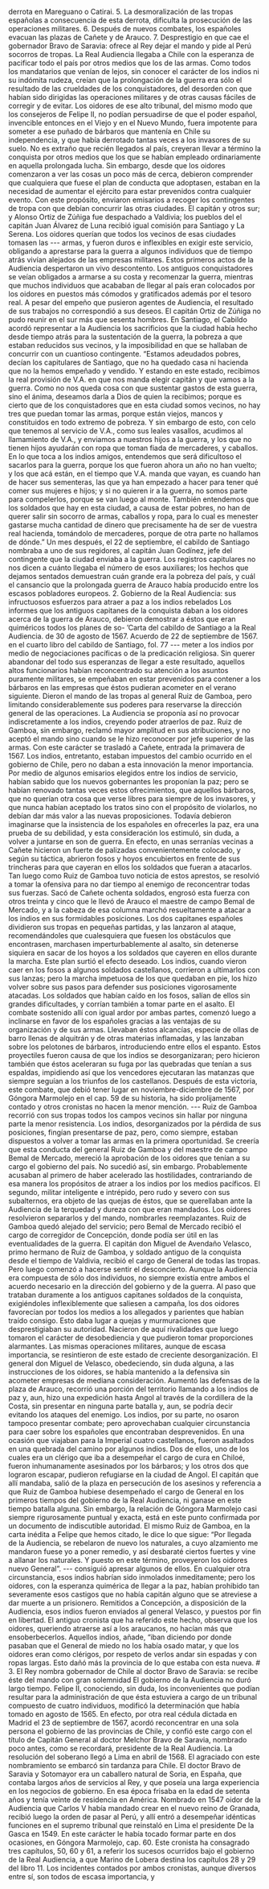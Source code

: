 derrota en Mareguano o Catirai. 5. La desmoralización de las tropas españolas a consecuencia de esta derrota, dificulta la prosecución de las operaciones militares. 6. Después de nuevos combates, los españoles evacuan las plazas de Cañete y de Arauco. 7. Desprestigio en que cae el gobernador Bravo de Saravia: ofrece al Rey dejar el mando y pide al Perú socorros de tropas. La Real Audiencia llegaba a Chile con la esperanza de pacificar todo el país por otros medios que los de las armas. Como todos los mandatarios que venían de lejos, sin conocer el carácter de los indios ni su indómita rudeza, creían que la prolongación de la guerra era sólo el resultado de las crueldades de los conquistadores, del desorden con que habían sido dirigidas las operaciones militares y de otras causas fáciles de corregir y de evitar. Los oidores de ese alto tribunal, del mismo modo que los consejeros de Felipe II, no podían persuadirse de que el poder español, invencible entonces en el Viejo y en el Nuevo Mundo, fuera impotente para someter a ese puñado de bárbaros que mantenía en Chile su independencia, y que había derrotado tantas veces a los invasores de su suelo. No es extraño que recién llegados al país, creyeran llevar a término la conquista por otros medios que los que se habían empleado ordinariamente en aquella prolongada lucha. Sin embargo, desde que los oidores comenzaron a ver las cosas un poco más de cerca, debieron comprender que cualquiera que fuese el plan de conducta que adoptasen, estaban en la necesidad de aumentar el ejército para estar prevenidos contra cualquier evento. Con este propósito, enviaron emisarios a recoger los contingentes de tropa con que debían concurrir las otras ciudades. El capitán y otros sur; y Alonso Ortiz de Zúñiga fue despachado a Valdivia; los pueblos del el capitán Juan Álvarez de Luna recibió igual comisión para Santiago y La Serena. Los oidores querían que todos los vecinos de esas ciudades tomasen las --- armas, y fueron duros e inflexibles en exigir este servicio, obligando a aprestarse para la guerra a algunos individuos que de tiempo atrás vivían alejados de las empresas militares. Estos primeros actos de la Audiencia despertaron un vivo descontento. Los antiguos conquistadores se veían obligados a armarse a su costa y recomenzar la guerra, mientras que muchos individuos que acababan de llegar al país eran colocados por los oidores en puestos más cómodos y gratificados además por el tesoro real. A pesar del empeño que pusieron agentes de Audiencia, el resultado de sus trabajos no correspondió a sus deseos. El capitán Ortiz de Zúñiga no pudo reunir en el sur más que sesenta hombres. En Santiago, el Cabildo acordó representar a la Audiencia los sacrificios que la ciudad había hecho desde tiempo atrás para la sustentación de la guerra, la pobreza a que estaban reducidos sus vecinos, y la imposibilidad en que se hallaban de concurrir con un cuantioso contingente. “Estamos adeudados pobres, decían los capitulares de Santiago, que no ha quedado casa ni hacienda que no la hemos empeñado y vendido. Y estando en este estado, recibimos la real provisión de V.A. en que nos manda elegir capitán y que vamos a la guerra. Como no nos queda cosa con que sustentar gastos de esta guerra, sino el ánima, deseamos darla a Dios de quien la recibimos; porque es cierto que de los conquistadores que en esta ciudad somos vecinos, no hay tres que puedan tomar las armas, porque están viejos, mancos y constituidos en todo extremo de pobreza. Y sin embargo de esto, con celo que tenemos al servicio de V.A., como sus leales vasallos, acudimos al llamamiento de V.A., y enviamos a nuestros hijos a la guerra, y los que no tienen hijos ayudarán con ropa que toman fiada de mercaderes, y caballos. En lo que toca a los indios amigos, entendemos que será dificultoso el sacarlos para la guerra, porque los que fueron ahora un año no han vuelto; y los que acá están, en el tiempo que V.A. manda que vayan, es cuando han de hacer sus sementeras, las que ya han empezado a hacer para tener qué comer sus mujeres e hijos; y si no quieren ir a la guerra, no somos parte para compelerlos, porque se van luego al monte. También entendemos que los soldados que hay en esta ciudad, a causa de estar pobres, no han de querer salir sin socorro de armas, caballos y ropa, para lo cual es menester gastarse mucha cantidad de dinero que precisamente ha de ser de vuestra real hacienda, tomándolo de mercaderes, porque de otra parte no hallamos de dónde.” Un mes después, el 22 de septiembre, el cabildo de Santiago nombraba a uno de sus regidores, al capitán Juan Godínez, jefe del contingente que la ciudad enviaba a la guerra. Los registros capitulares no nos dicen a cuánto llegaba el número de esos auxiliares; los hechos que dejamos sentados demuestran cuán grande era la pobreza del país, y cuál el cansancio que la prolongada guerra de Arauco había producido entre los escasos pobladores europeos. 2. Gobierno de la Real Audiencia: sus infructuosos esfuerzos para atraer a paz a los indios rebelados Los informes que los antiguos capitanes de la conquista daban a los oidores acerca de la guerra de Arauco, debieron demostrar a éstos que eran quiméricos todos los planes de so- ’Carta del cabildo de Santiago a la Real Audiencia. de 30 de agosto de 1567. Acuerdo de 22 de septiembre de 1567. en el cuarto libro del cabildo de Santiago, fol. 77 --- meter a los indios por medio de negociaciones pacíficas o de la predicación religiosa. Sin querer abandonar del todo sus esperanzas de llegar a este resultado, aquellos altos funcionarios habían reconcentrado su atención a los asuntos puramente militares, se empeñaban en estar prevenidos para contener a los bárbaros en las empresas que éstos pudieran acometer en el verano siguiente. Dieron el mando de las tropas al general Ruiz de Gamboa, pero limitando considerablemente sus poderes para reservarse la dirección general de las operaciones. La Audiencia se proponía así no provocar indiscretamente a los indios, creyendo poder atraerlos de paz. Ruiz de Gamboa, sin embargo, reclamó mayor amplitud en sus atribuciones, y no aceptó el mando sino cuando se le hizo reconocer por jefe superior de las armas. Con este carácter se trasladó a Cañete, entrada la primavera de 1567. Los indios, entretanto, estaban impuestos del cambio ocurrido en el gobierno de Chile, pero no daban a esta innovación la menor importancia. Por medio de algunos emisarios elegidos entre los indios de servicio, habían sabido que los nuevos gobernantes les proponían la paz; pero se habían renovado tantas veces estos ofrecimientos, que aquellos bárbaros, que no querían otra cosa que verse libres para siempre de los invasores, y que nunca habían aceptado los tratos sino con el propósito de violarlos, no debían dar más valor a las nuevas proposiciones. Todavía debieron imaginarse que la insistencia de los españoles en ofrecerles la paz, era una prueba de su debilidad, y esta consideración los estimuló, sin duda, a volver a juntarse en son de guerra. En efecto, en unas serranías vecinas a Cañete hicieron un fuerte de palizadas convenientemente colocado, y según su táctica, abrieron fosos y hoyos encubiertos en frente de sus trincheras para que cayeran en ellos los soldados que fueran a atacarlos. Tan luego como Ruiz de Gamboa tuvo noticia de estos aprestos, se resolvió a tomar la ofensiva para no dar tiempo al enemigo de reconcentrar todas sus fuerzas. Sacó de Cañete ochenta soldados, engrosó esta fuerza con otros treinta y cinco que le llevó de Arauco el maestre de campo Bemal de Mercado, y a la cabeza de esa columna marchó resueltamente a atacar a los indios en sus formidables posiciones. Los dos capitanes españoles dividieron sus tropas en pequeñas partidas, y las lanzaron al ataque, recomendándoles que cualesquiera que fuesen los obstáculos que encontrasen, marchasen imperturbablemente al asalto, sin detenerse siquiera en sacar de los hoyos a los soldados que cayeren en ellos durante la marcha. Este plan surtió el efecto deseado. Los indios, cuando vieron caer en los fosos a algunos soldados castellanos, corrieron a ultimarlos con sus lanzas; pero la marcha impetuosa de los que quedaban en pie, los hizo volver sobre sus pasos para defender sus posiciones vigorosamente atacadas. Los soldados que habían caído en los fosos, salían de ellos sin grandes dificultades, y corrían también a tomar parte en el asalto. El combate sostenido allí con igual ardor por ambas partes, comenzó luego a inclinarse en favor de los españoles gracias a las ventajas de su organización y de sus armas. Llevaban éstos alcancías, especie de ollas de barro llenas de alquitrán y de otras materias inflamadas, y las lanzaban sobre los pelotones de bárbaros, introduciendo entre ellos el espanto. Estos proyectiles fueron causa de que los indios se desorganizaran; pero hicieron también que éstos aceleraran su fuga por las quebradas que tenían a sus espaldas, impidiendo así que los vencedores ejecutaran las matanzas que siempre seguían a los triunfos de los castellanos. Después de esta victoria, este combate, que debió tener lugar en noviembre-diciembre de 1567, por Góngora Marmolejo en el cap. 59 de su historia, ha sido prolijamente contado y otros cronistas no hacen la menor mención. --- Ruiz de Gamboa recorrió con sus tropas todos los campos vecinos sin hallar por ninguna parte la menor resistencia. Los indios, desorganizados por la pérdida de sus posiciones, fingían presentarse de paz, pero, como siempre, estaban dispuestos a volver a tomar las armas en la primera oportunidad. Se creería que esta conducta del general Ruiz de Gamboa y del maestre de campo Bemal de Mercado, mereció la aprobación de los oidores que tenían a su cargo el gobierno del país. No sucedió así, sin embargo. Probablemente acusaban al primero de haber acelerado las hostilidades, contrariando de esa manera los propósitos de atraer a los indios por los medios pacíficos. El segundo, militar inteligente e intrépido, pero rudo y severo con sus subalternos, era objeto de las quejas de éstos, que se querellaban ante la Audiencia de la terquedad y dureza con que eran mandados. Los oidores resolvieron separarlos y del mando, nombrarles reemplazantes. Ruiz de Gamboa quedó alejado del servicio; pero Bemal de Mercado recibió el cargo de corregidor de Concepción, donde podía ser útil en las eventualidades de la guerra. El capitán don Miguel de Avendaño Velasco, primo hermano de Ruiz de Gamboa, y soldado antiguo de la conquista desde el tiempo de Valdivia, recibió el cargo de General de todas las tropas. Pero luego comenzó a hacerse sentir el desconcierto. Aunque la Audiencia era compuesta de sólo dos individuos, no siempre existía entre ambos el acuerdo necesario en la dirección del gobierno y de la guerra. Al paso que trataban duramente a los antiguos capitanes soldados de la conquista, exigiéndoles inflexiblemente que saliesen a campaña, los dos oidores favorecían por todos los medios a los allegados y parientes que habían traído consigo. Esto daba lugar a quejas y murmuraciones que desprestigiaban su autoridad. Nacieron de aquí rivalidades que luego tomaron el carácter de desobediencia y que pudieron tomar proporciones alarmantes. Las mismas operaciones militares, aunque de escasa importancia, se resintieron de este estado de creciente desorganización. El general don Miguel de Velasco, obedeciendo, sin duda alguna, a las instrucciones de los oidores, se había mantenido a la defensiva sin acometer empresas de mediana consideración. Aumentó las defensas de la plaza de Arauco, recorrió una porción del territorio llamando a los indios de paz y, aun, hizo una expedición hasta Angol al través de la cordillera de la Costa, sin presentar en ninguna parte batalla y, aun, se podría decir evitando los ataques del enemigo. Los indios, por su parte, no osaron tampoco presentar combate; pero aprovechaban cualquier circunstancia para caer sobre los españoles que encontraban desprevenidos. En una ocasión que viajaban para la Imperial cuatro castellanos, fueron asaltados en una quebrada del camino por algunos indios. Dos de ellos, uno de los cuales era un clérigo que iba a desempeñar el cargo de cura en Chiloé, fueron inhumanamente asesinados por los bárbaros; y los otros dos que lograron escapar, pudieron refugiarse en la ciudad de Angol. El capitán que allí mandaba, salió de la plaza en persecución de los asesinos y referencia a que Ruiz de Gamboa hubiese desempeñado el cargo de General en los primeros tiempos del gobierno de la Real Audiencia, ni ganase en este tiempo batalla alguna. Sin embargo, la relación de Góngora Marmolejo casi siempre rigurosamente puntual y exacta, está en este punto confirmada por un documento de indiscutible autoridad. El mismo Ruiz de Gamboa, en la carta inédita a Felipe que hemos citado, le dice lo que sigue: “Por llegada de la Audiencia, se rebelaron de nuevo los naturales, a cuyo alzamiento me mandaron fuese yo a poner remedio, y así desbaraté ciertos fuertes y vine a allanar los naturales. Y puesto en este término, proveyeron los oidores nuevo General”. --- consiguió apresar algunos de ellos. En cualquier otra circunstancia, esos indios habrían sido inmolados inmeditamente; pero los oidores, con la esperanza quimérica de llegar a la paz, habían prohibido tan severamente esos castigos que no había capitán alguno que se atreviese a dar muerte a un prisionero. Remitidos a Concepción, a disposición de la Audiencia, esos indios fueron enviados al general Velasco, y puestos por fin en libertad. El antiguo cronista que ha referido este hecho, observa que los oidores, queriendo atraerse así a los araucanos, no hacían más que ensoberbecerlos. Aquellos indios, añade, “iban diciendo por donde pasaban que el General de miedo no los había osado matar, y que los oidores eran como clérigos, por respeto de verlos andar sin espadas y con ropas largas. Esto dañó más la provincia de lo que estaba con esta nueva. # 3. El Rey nombra gobernador de Chile al doctor Bravo de Saravia: se recibe éste del mando con gran solemnidad El gobierno de la Audiencia no duró largo tiempo. Felipe II, conociendo, sin duda, los inconvenientes que podían resultar para la administración de que ésta estuviera a cargo de un tribunal compuesto de cuatro individuos, modificó la determinación que había tomado en agosto de 1565. En efecto, por otra real cédula dictada en Madrid el 23 de septiembre de 1567, acordó reconcentrar en una sola persona el gobierno de las provincias de Chile, y confió este cargo con el título de Capitán General al doctor Melchor Bravo de Saravia, nombrado poco antes, como se recordará, presidente de la Real Audiencia. La resolución del soberano llegó a Lima en abril de 1568. El agraciado con este nombramiento se embarcó sin tardanza para Chile. El doctor Bravo de Saravia y Sotomayor era un caballero natural de Soria, en España, que contaba largos años de servicios al Rey, y que poseía una larga experiencia en los negocios de gobierno. En esa época frisaba en la edad de setenta años y tenía veinte de residencia en América. Nombrado en 1547 oidor de la Audiencia que Carlos V había mandado crear en el nuevo reino de Granada, recibió luego la orden de pasar al Perú, y allí entró a desempeñar idénticas funciones en el supremo tribunal que reinstaló en Lima el presidente De la Gasca en 1549. En este carácter le había tocado formar parte en dos ocasiones, en Góngora Marmolejo, cap. 60. Este cronista ha consagrado tres capítulos, 50, 60 y 61, a referir los sucesos ocurridos bajo el gobierno de la Real Audiencia, a que Marino de Lobera destina los capítulos 28 y 29 del libro 11. Los incidentes contados por ambos cronistas, aunque diversos entre sí, son todos de escasa importancia, y